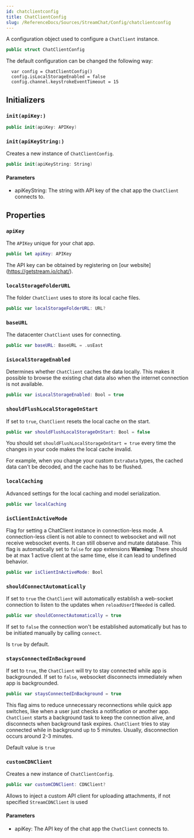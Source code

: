 ```yaml
---
id: chatclientconfig 
title: ChatClientConfig
slug: /ReferenceDocs/Sources/StreamChat/Config/chatclientconfig
---
```


A configuration object used to configure a `ChatClient` instance.

``` swift
public struct ChatClientConfig 
```

The default configuration can be changed the following way:

``` 
  var config = ChatClientConfig()
  config.isLocalStorageEnabled = false
  config.channel.keystrokeEventTimeout = 15
```

## Initializers

### `init(apiKey:)`

``` swift
public init(apiKey: APIKey) 
```

### `init(apiKeyString:)`

Creates a new instance of `ChatClientConfig`.

``` swift
public init(apiKeyString: String) 
```

> 

#### Parameters

  - apiKeyString: The string with API key of the chat app the `ChatClient` connects to.

## Properties

### `apiKey`

The `APIKey` unique for your chat app.

``` swift
public let apiKey: APIKey
```

The API key can be obtained by registering on \[our website\](https://getstream.io/chat/).

### `localStorageFolderURL`

The folder `ChatClient` uses to store its local cache files.

``` swift
public var localStorageFolderURL: URL? 
```

### `baseURL`

The datacenter `ChatClient` uses for connecting.

``` swift
public var baseURL: BaseURL = .usEast
```

### `isLocalStorageEnabled`

Determines whether `ChatClient` caches the data locally. This makes it possible to browse the existing chat data also
when the internet connection is not available.

``` swift
public var isLocalStorageEnabled: Bool = true
```

### `shouldFlushLocalStorageOnStart`

If set to `true`, `ChatClient` resets the local cache on the start.

``` swift
public var shouldFlushLocalStorageOnStart: Bool = false
```

You should set `shouldFlushLocalStorageOnStart = true` every time the changes in your code makes the local cache invalid.

For example, when you change your custom `ExtraData` types, the cached data can't be decoded, and the cache has to be
flushed.

### `localCaching`

Advanced settings for the local caching and model serialization.

``` swift
public var localCaching 
```

### `isClientInActiveMode`

Flag for setting a ChatClient instance in connection-less mode.
A connection-less client is not able to connect to websocket and will not
receive websocket events. It can still observe and mutate database.
This flag is automatically set to `false` for app extensions
**Warning**:​ There should be at max 1 active client at the same time, else it can lead to undefined behavior.

``` swift
public var isClientInActiveMode: Bool
```

### `shouldConnectAutomatically`

If set to `true` the `ChatClient` will automatically establish a web-socket
connection to listen to the updates when `reloadUserIfNeeded` is called.

``` swift
public var shouldConnectAutomatically = true
```

If set to `false` the connection won't be established automatically
but has to be initiated manually by calling `connect`.

Is `true` by default.

### `staysConnectedInBackground`

If set to `true`, the `ChatClient` will try to stay connected while app is backgrounded.
If set to `false`, websocket disconnects immediately when app is backgrounded.

``` swift
public var staysConnectedInBackground = true
```

This flag aims to reduce unnecessary reconnections while quick app switches,
like when a user just checks a notification or another app.
`ChatClient` starts a background task to keep the connection alive,
and disconnects when background task expires.
`ChatClient` tries to stay connected while in background up to 5 minutes.
Usually, disconnection occurs around 2-3 minutes.

> 

Default value is `true`

### `customCDNClient`

Creates a new instance of `ChatClientConfig`.

``` swift
public var customCDNClient: CDNClient?
```

Allows to inject a custom API client for uploading attachments, if not specified `StreamCDNClient` is used

#### Parameters

  - apiKey: The API key of the chat app the `ChatClient` connects to.
